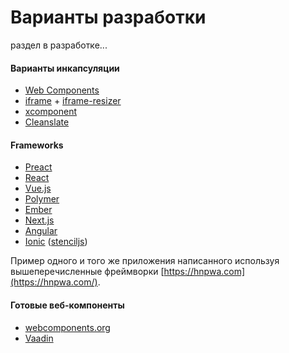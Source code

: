 # Варианты разработки

раздел в разработке...

#### Варианты инкапсуляции

* [Web Components](https://developer.mozilla.org/ru/docs/Web/Web_Components)
* [iframe](https://developer.mozilla.org/en-US/docs/Web/HTML/Element/iframe) + [iframe-resizer](https://github.com/davidjbradshaw/iframe-resizer)
* [xcomponent](https://github.com/krakenjs/xcomponent)
* [Cleanslate](https://www.gitbook.com/book/maksimyurkov/progressive-webtutor/edit#)

#### Frameworks

* [Preact](https://preactjs.com/)
* [React](https://reactjs.org/)
* [Vue.js](https://vuejs.org/)
* [Polymer](https://www.polymer-project.org/)
* [Ember](https://www.emberjs.com/)
* [Next.js](https://learnnextjs.com/)
* [Angular](https://angular.io/)
* [Ionic](http://ionicframework.com/) \([stenciljs](https://stenciljs.com/)\)

Пример одного и того же приложения написанного используя вышеперечисленные фреймворки [https://hnpwa.com](https://hnpwa.com/).

#### Готовые веб-компоненты

* [webcomponents.org](https://www.webcomponents.org/)
* [Vaadin](https://vaadin.com/elements/browse)



